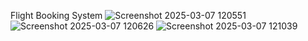 Flight Booking System
![Screenshot 2025-03-07 120551](https://github.com/user-attachments/assets/36025e2b-22ec-43e8-8946-467c63a2270e)
![Screenshot 2025-03-07 120626](https://github.com/user-attachments/assets/dbe2f7cb-49b8-4af6-8496-283067d61704)
![Screenshot 2025-03-07 121039](https://github.com/user-attachments/assets/cf38bb28-47e9-4f64-9b64-2dc074754f52)

